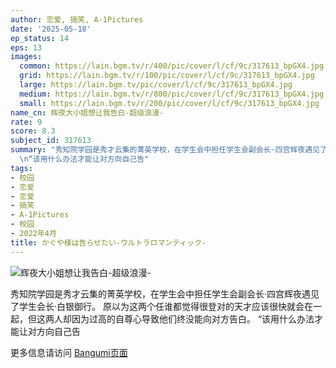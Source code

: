 ```yaml
---
author: 恋爱, 搞笑, A-1Pictures
date: '2025-05-18'
ep_status: 14
eps: 13
images:
  common: https://lain.bgm.tv/r/400/pic/cover/l/cf/9c/317613_bpGX4.jpg
  grid: https://lain.bgm.tv/r/100/pic/cover/l/cf/9c/317613_bpGX4.jpg
  large: https://lain.bgm.tv/pic/cover/l/cf/9c/317613_bpGX4.jpg
  medium: https://lain.bgm.tv/r/800/pic/cover/l/cf/9c/317613_bpGX4.jpg
  small: https://lain.bgm.tv/r/200/pic/cover/l/cf/9c/317613_bpGX4.jpg
name_cn: 辉夜大小姐想让我告白-超级浪漫-
rate: 9
score: 8.3
subject_id: 317613
summary: "秀知院学园是秀才云集的菁英学校，在学生会中担任学生会副会长·四宫辉夜遇见了学生会长·白银御行。\r\n原以为这两个任谁都觉得很登对的天才应该很快就会在一起，但这两人却因为过高的自尊心导致他们终没能向对方告白。\r\
  \n“该用什么办法才能让对方向自己告"
tags:
- 校园
- 恋爱
- 恋爱
- 搞笑
- A-1Pictures
- 校园
- 2022年4月
title: かぐや様は告らせたい-ウルトラロマンティック-
---
```


![辉夜大小姐想让我告白-超级浪漫-](https://lain.bgm.tv/r/400/pic/cover/l/cf/9c/317613_bpGX4.jpg)

秀知院学园是秀才云集的菁英学校，在学生会中担任学生会副会长·四宫辉夜遇见了学生会长·白银御行。
原以为这两个任谁都觉得很登对的天才应该很快就会在一起，但这两人却因为过高的自尊心导致他们终没能向对方告白。
“该用什么办法才能让对方向自己告

更多信息请访问 [Bangumi页面](https://bgm.tv/subject/317613)